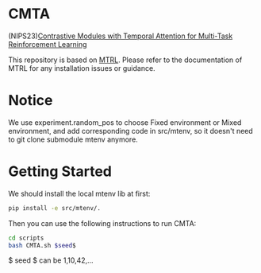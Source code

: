 # CMTA
(NIPS23)[Contrastive Modules with Temporal Attention for Multi-Task Reinforcement Learning](https://openreview.net/forum?id=WIrZh2XxLT) 

This repository is based on [MTRL](https://github.com/facebookresearch/mtrl). Please refer to the documentation of MTRL for any installation issues or guidance.
# Notice 
We use experiment.random_pos to choose Fixed environment or Mixed environment, and add corresponding code in src/mtenv, so it doesn't need to git clone submodule mtenv anymore.
# Getting Started 
We should install the local mtenv lib at first:
```bash
pip install -e src/mtenv/.
```
Then you can use the following instructions to run CMTA:
```bash
cd scripts
bash CMTA.sh $seed$
```
\$ seed \$ can be 1,10,42,...
